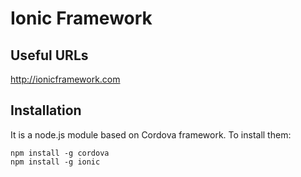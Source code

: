 # Ionic Framework

## Useful URLs
http://ionicframework.com


## Installation
It is a node.js module based on Cordova framework.
To install them:

```
npm install -g cordova
npm install -g ionic
```